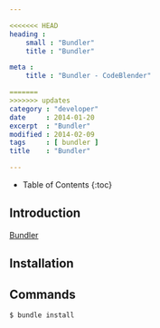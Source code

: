 ```yaml
---

<<<<<<< HEAD
heading :
    small : "Bundler"
    title : "Bundler"

meta :
    title : "Bundler - CodeBlender"

=======
>>>>>>> updates
category : "developer"
date     : 2014-01-20
excerpt  : "Bundler"
modified : 2014-02-09
tags     : [ bundler ]
title    : "Bundler"

---
```


* Table of Contents
{:toc}

## Introduction

[Bundler][]

## Installation

## Commands

    $ bundle install

[Bundler]:http://bundler.io/
